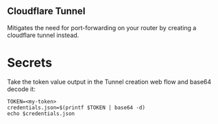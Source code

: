 ## Cloudflare Tunnel

Mitigates the need for port-forwarding on your router by creating a cloudflare tunnel instead.

# Secrets
Take the token value output in the Tunnel creation web flow and base64 decode it:
```
TOKEN=<my-token>
credentials.json=$(printf $TOKEN | base64 -d)
echo $credentials.json
```
